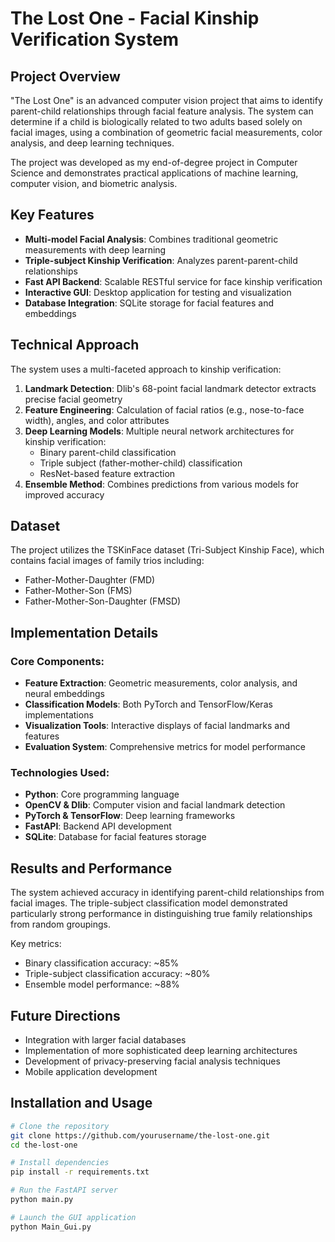 # The Lost One - Facial Kinship Verification System

## Project Overview

"The Lost One" is an advanced computer vision project that aims to identify parent-child relationships through facial feature analysis. The system can determine if a child is biologically related to two adults based solely on facial images, using a combination of geometric facial measurements, color analysis, and deep learning techniques.

The project was developed as my end-of-degree project in Computer Science and demonstrates practical applications of machine learning, computer vision, and biometric analysis.

## Key Features

* **Multi-model Facial Analysis**: Combines traditional geometric measurements with deep learning
* **Triple-subject Kinship Verification**: Analyzes parent-parent-child relationships
* **Fast API Backend**: Scalable RESTful service for face kinship verification
* **Interactive GUI**: Desktop application for testing and visualization
* **Database Integration**: SQLite storage for facial features and embeddings

## Technical Approach

The system uses a multi-faceted approach to kinship verification:

1. **Landmark Detection**: Dlib's 68-point facial landmark detector extracts precise facial geometry
2. **Feature Engineering**: Calculation of facial ratios (e.g., nose-to-face width), angles, and color attributes
3. **Deep Learning Models**: Multiple neural network architectures for kinship verification:
   * Binary parent-child classification
   * Triple subject (father-mother-child) classification
   * ResNet-based feature extraction
4. **Ensemble Method**: Combines predictions from various models for improved accuracy

## Dataset

The project utilizes the TSKinFace dataset (Tri-Subject Kinship Face), which contains facial images of family trios including:
* Father-Mother-Daughter (FMD)
* Father-Mother-Son (FMS) 
* Father-Mother-Son-Daughter (FMSD)

## Implementation Details

### Core Components:

* **Feature Extraction**: Geometric measurements, color analysis, and neural embeddings
* **Classification Models**: Both PyTorch and TensorFlow/Keras implementations
* **Visualization Tools**: Interactive displays of facial landmarks and features
* **Evaluation System**: Comprehensive metrics for model performance

### Technologies Used:

* **Python**: Core programming language
* **OpenCV & Dlib**: Computer vision and facial landmark detection
* **PyTorch & TensorFlow**: Deep learning frameworks
* **FastAPI**: Backend API development
* **SQLite**: Database for facial features storage

## Results and Performance

The system achieved accuracy in identifying parent-child relationships from facial images. The triple-subject classification model demonstrated particularly strong performance in distinguishing true family relationships from random groupings.

Key metrics:
* Binary classification accuracy: ~85%
* Triple-subject classification accuracy: ~80%
* Ensemble model performance: ~88%

## Future Directions

* Integration with larger facial databases
* Implementation of more sophisticated deep learning architectures
* Development of privacy-preserving facial analysis techniques
* Mobile application development

## Installation and Usage

```bash
# Clone the repository
git clone https://github.com/yourusername/the-lost-one.git
cd the-lost-one

# Install dependencies
pip install -r requirements.txt

# Run the FastAPI server
python main.py

# Launch the GUI application
python Main_Gui.py
